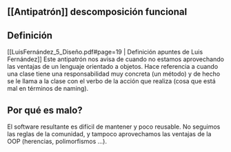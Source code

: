 

## [[Antipatrón]] descomposición funcional


## Definición

[[LuisFernández_5_Diseño.pdf#page=19 | Definición apuntes de Luis Fernández]]
Este antipatrón nos avisa de cuando no estamos aprovechando las ventajas de un lenguaje orientado a objetos. Hace referencia a cuando una clase tiene una responsabilidad muy concreta (un método) y de hecho se le llama a la clase con el verbo de la acción que realiza (cosa que está mal en términos de naming).

## Por qué es malo?

El software resultante es difícil de mantener y poco reusable. No seguimos las reglas de la comunidad, y tampoco aprovechamos las ventajas de la OOP (herencias, polimorfismos ...).